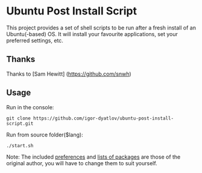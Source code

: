 # Ubuntu Post Install Script
This project provides a set of shell scripts to be run after a fresh install of an Ubuntu(-based) OS. It will install your favourite applications, set your preferred settings, etc.

## Thanks
Thanks to 
[Sam Hewitt] (https://github.com/snwh)  

## Usage

Run in the console:

    git clone https://github.com/igor-dyatlov/ubuntu-post-install-script.git

Run from source folder($lang):

    ./start.sh

Note: The included [preferences](English/functions/configure) and [lists of packages](English/data) are those of the original author, you will have to change them to suit yourself.
